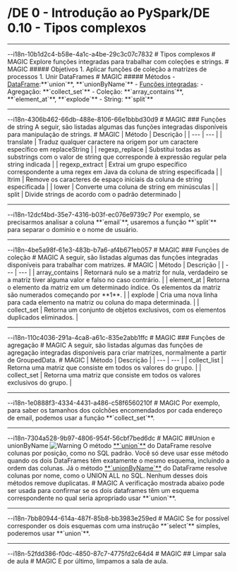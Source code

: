 # /DE 0 - Introdução ao PySpark/DE 0.10 - Tipos complexos
<hr>--i18n-10b1d2c4-b58e-4a1c-a4be-29c3c07c7832
# Tipos complexos
# MAGIC
Explore funções integradas para trabalhar com coleções e strings.
# MAGIC
##### Objetivos
1. Aplicar funções de coleção a matrizes de processos
1. Unir DataFrames
# MAGIC
##### Métodos
- <a href="https://spark.apache.org/docs/latest/api/python/reference/pyspark.sql/dataframe.html" target="_blank">DataFrame</a>:**`union`**, **`unionByName`**
- <a href="https://spark.apache.org/docs/latest/api/python/reference/pyspark.sql/functions.html" target="_blank">Funções integradas</a>:
  - Agregação: **`collect_set`**
  - Coleção: **`array_contains`**, **`element_at`**, **`explode`**
  - String: **`split`**

<hr>--i18n-4306b462-66db-488e-8106-66e1bbbd30d9
# MAGIC
### Funções de string
A seguir, são listadas algumas das funções integradas disponíveis para manipulação de strings.
# MAGIC
| Método | Descrição |
| --- | --- |
| translate | Traduz qualquer caractere na origem por um caractere específico em replaceString |
| regexp_replace | Substitui todas as substrings com o valor de string que corresponde à expressão regular pela string indicada |
| regexp_extract | Extrai um grupo específico correspondente a uma regex em Java da coluna de string especificada |
| ltrim | Remove os caracteres de espaço iniciais da coluna de string especificada |
| lower | Converte uma coluna de string em minúsculas |
| split | Divide strings de acordo com o padrão determinado |

<hr>--i18n-12dcf4bd-35e7-4316-b03f-ec076e9739c7
Por exemplo, se precisarmos analisar a coluna **`email`**, usaremos a função **`split`** para separar o domínio e o nome de usuário.

<hr>--i18n-4be5a98f-61e3-483b-b7a6-af4b671eb057
# MAGIC
### Funções de coleção
# MAGIC
A seguir, são listadas algumas das funções integradas disponíveis para trabalhar com matrizes.
# MAGIC
| Método | Descrição |
| --- | --- |
| array_contains | Retornará nulo se a matriz for nula, verdadeiro se a matriz tiver alguma valor e falso no caso contrário. |
| element_at | Retorna o elemento da matriz em um determinado índice. Os elementos da matriz são numerados começando por **1**. |
| explode | Cria uma nova linha para cada elemento na matriz ou coluna do mapa determinada. |
| collect_set | Retorna um conjunto de objetos exclusivos, com os elementos duplicados eliminados. |

<hr>--i18n-110c4036-291a-4ca8-a61c-835e2abb1ffc
# MAGIC
### Funções de agregação
# MAGIC
A seguir, são listadas algumas das funções de agregação integradas disponíveis para criar matrizes, normalmente a partir de GroupedData.
# MAGIC
| Método | Descrição |
| --- | --- |
| collect_list | Retorna uma matriz que consiste em todos os valores do grupo. |
| collect_set | Retorna uma matriz que consiste em todos os valores exclusivos do grupo. |

<hr>--i18n-1e0888f3-4334-4431-a486-c58f6560210f
# MAGIC
Por exemplo, para saber os tamanhos dos colchões encomendados por cada endereço de email, podemos usar a função **`collect_set`**.

<hr>--i18n-7304a528-9b97-4806-954f-56cbf7bed6dc
# MAGIC
##Union e unionByName
<img src="https://files.training.databricks.com/images/icon_warn_32.png" alt="Warning"> O método <a href="https://spark.apache.org/docs/latest/api/python/reference/api/pyspark.sql.DataFrame.union.html" target="_blank">**`union`**</a> do DataFrame resolve colunas por posição, como no SQL padrão. Você só deve usar esse método quando os dois DataFrames têm exatamente o mesmo esquema, incluindo a ordem das colunas. Já o método <a href="https://spark.apache.org/docs/latest/api/python/reference/api/pyspark.sql.DataFrame.unionByName.html" target="_blank">**`unionByName`**</a> do DataFrame resolve colunas por nome, como o UNION ALL no SQL.  Nenhum desses dois métodos remove duplicatas.  
# MAGIC
A verificação mostrada abaixo pode ser usada para confirmar se os dois dataframes têm um esquema correspondente no qual seria apropriado usar **`union`**.

<hr>--i18n-7bb80944-614a-487f-85b8-bb3983e259ed
# MAGIC
Se for possível corresponder os dois esquemas com uma instrução **`select`** simples, poderemos usar **`union`**.

<hr>--i18n-52fdd386-f0dc-4850-87c7-4775fd2c64d4
# MAGIC
## Limpar sala de aula
# MAGIC
E por último, limpamos a sala de aula.


